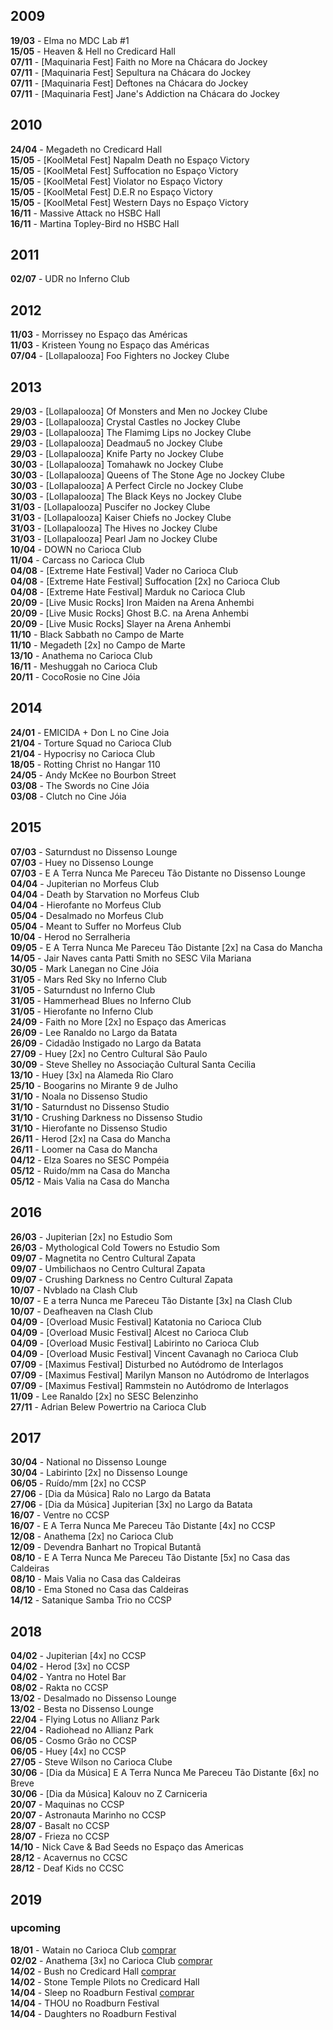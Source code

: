 ## 2009

__19/03__ - Elma no MDC Lab #1  
__15/05__ - Heaven & Hell no Credicard Hall  
__07/11__ - [Maquinaria Fest] Faith no More na Chácara do Jockey  
__07/11__ - [Maquinaria Fest] Sepultura na Chácara do Jockey  
__07/11__ - [Maquinaria Fest] Deftones na Chácara do Jockey  
__07/11__ - [Maquinaria Fest] Jane's Addiction na Chácara do Jockey  

## 2010

__24/04__ - Megadeth no Credicard Hall  
__15/05__ - [KoolMetal Fest] Napalm Death no Espaço Victory  
__15/05__ - [KoolMetal Fest] Suffocation no Espaço Victory  
__15/05__ - [KoolMetal Fest] Violator no Espaço Victory  
__15/05__ - [KoolMetal Fest] D.E.R no Espaço Victory  
__15/05__ - [KoolMetal Fest] Western Days no Espaço Victory  
__16/11__ - Massive Attack no HSBC Hall  
__16/11__ - Martina Topley-Bird no HSBC Hall  

## 2011

__02/07__ - UDR no Inferno Club  

## 2012

__11/03__ - Morrissey no Espaço das Américas  
__11/03__ - Kristeen Young no Espaço das Américas  
__07/04__ - [Lollapalooza] Foo Fighters no Jockey Clube  

## 2013

__29/03__ - [Lollapalooza] Of Monsters and Men no Jockey Clube  
__29/03__ - [Lollapalooza] Crystal Castles no Jockey Clube  
__29/03__ - [Lollapalooza] The Flamimg Lips no Jockey Clube  
__29/03__ - [Lollapalooza] Deadmau5 no Jockey Clube  
__29/03__ - [Lollapalooza] Knife Party no Jockey Clube  
__30/03__ - [Lollapalooza] Tomahawk no Jockey Clube  
__30/03__ - [Lollapalooza] Queens of The Stone Age no Jockey Clube  
__30/03__ - [Lollapalooza] A Perfect Circle no Jockey Clube  
__30/03__ - [Lollapalooza] The Black Keys no Jockey Clube  
__31/03__ - [Lollapalooza] Puscifer no Jockey Clube  
__31/03__ - [Lollapalooza] Kaiser Chiefs no Jockey Clube  
__31/03__ - [Lollapalooza] The Hives no Jockey Clube  
__31/03__ - [Lollapalooza] Pearl Jam no Jockey Clube  
__10/04__ - DOWN no Carioca Club  
__11/04__ - Carcass no Carioca Club  
__04/08__ - [Extreme Hate Festival] Vader no Carioca Club  
__04/08__ - [Extreme Hate Festival] Suffocation [2x] no Carioca Club  
__04/08__ - [Extreme Hate Festival] Marduk no Carioca Club  
__20/09__ - [Live Music Rocks] Iron Maiden na Arena Anhembi  
__20/09__ - [Live Music Rocks] Ghost B.C. na Arena Anhembi  
__20/09__ - [Live Music Rocks] Slayer na Arena Anhembi  
__11/10__ - Black Sabbath no Campo de Marte   
__11/10__ - Megadeth [2x] no Campo de Marte  
__13/10__ - Anathema no Carioca Club   
__16/11__ - Meshuggah no Carioca Club   
__20/11__ - CocoRosie  no Cine Jóia  

## 2014

__24/01__ - EMICIDA + Don L  no Cine Joia  
__21/04__ - Torture Squad no Carioca Club   
__21/04__ - Hypocrisy no Carioca Club  
__18/05__ - Rotting Christ no Hangar 110  
__24/05__ - Andy McKee no Bourbon Street  
__03/08__ - The Swords no Cine Jóia  
__03/08__ - Clutch no Cine Jóia  

## 2015

__07/03__ - Saturndust no Dissenso Lounge  
__07/03__ - Huey no Dissenso Lounge  
__07/03__ - E A Terra Nunca Me Pareceu Tão Distante no Dissenso Lounge  
__04/04__ - Jupiterian no Morfeus Club  
__04/04__ - Death by Starvation no Morfeus Club  
__04/04__ - Hierofante no Morfeus Club  
__05/04__ - Desalmado no Morfeus Club  
__05/04__ - Meant to Suffer no Morfeus Club  
__10/04__ - Herod no Serralheria  
__09/05__ - E A Terra Nunca Me Pareceu Tão Distante [2x] na Casa do Mancha  
__14/05__ - Jair Naves canta Patti Smith no SESC Vila Mariana  
__30/05__ - Mark Lanegan no Cine Jóia  
__31/05__ - Mars Red Sky no Inferno Club  
__31/05__ - Saturndust no Inferno Club  
__31/05__ - Hammerhead Blues no Inferno Club  
__31/05__ - Hierofante no Inferno Club  
__24/09__ - Faith no More [2x] no Espaço das Americas  
__26/09__ - Lee Ranaldo no Largo da Batata  
__26/09__ - Cidadão Instigado no Largo da Batata  
__27/09__ - Huey [2x] no Centro Cultural São Paulo  
__30/09__ - Steve Shelley no Associação Cultural Santa Cecilia  
__13/10__ - Huey [3x] na Alameda Rio Claro  
__25/10__ - Boogarins no Mirante 9 de Julho  
__31/10__ - Noala no Dissenso Studio  
__31/10__ - Saturndust no Dissenso Studio  
__31/10__ - Crushing Darkness no Dissenso Studio  
__31/10__ - Hierofante no Dissenso Studio  
__26/11__ - Herod [2x] na Casa do Mancha  
__26/11__ - Loomer na Casa do Mancha  
__04/12__ - Elza Soares no SESC Pompéia  
__05/12__ - Ruido/mm na Casa do Mancha  
__05/12__ - Mais Valia na Casa do Mancha  

## 2016

__26/03__ - Jupiterian [2x] no Estudio Som  
__26/03__ - Mythological Cold Towers no Estudio Som  
__09/07__ - Magnetita no Centro Cultural Zapata   
__09/07__ - Umbilichaos no Centro Cultural Zapata  
__09/07__ - Crushing Darkness no Centro Cultural Zapata   
__10/07__ - Nvblado na Clash Club   
__10/07__ - E a terra Nunca me Pareceu Tão Distante [3x] na Clash Club  
__10/07__ - Deafheaven na Clash Club  
__04/09__ - [Overload Music Festival] Katatonia no Carioca Club  
__04/09__ - [Overload Music Festival] Alcest no Carioca Club  
__04/09__ - [Overload Music Festival] Labirinto no Carioca Club  
__04/09__ - [Overload Music Festival] Vincent Cavanagh no Carioca Club  
__07/09__ - [Maximus Festival] Disturbed no Autódromo de Interlagos  
__07/09__ - [Maximus Festival] Marilyn Manson no Autódromo de Interlagos  
__07/09__ - [Maximus Festival] Rammstein no Autódromo de Interlagos  
__11/09__ - Lee Ranaldo [2x] no SESC Belenzinho  
__27/11__ - Adrian Belew Powertrio na Carioca Club  

## 2017

__30/04__ - National no Dissenso Lounge  
__30/04__ - Labirinto [2x] no Dissenso Lounge  
__06/05__ - Ruído/mm [2x] no CCSP  
__27/06__ - [Dia da Música] Ralo no Largo da Batata  
__27/06__ - [Dia da Música] Jupiterian [3x] no Largo da Batata  
__16/07__ - Ventre no CCSP  
__16/07__ - E A Terra Nunca Me Pareceu Tão Distante [4x] no CCSP  
__12/08__ - Anathema [2x] no Carioca Club  
__12/09__ - Devendra Banhart no Tropical Butantã  
__08/10__ - E A Terra Nunca Me Pareceu Tão Distante [5x] no Casa das Caldeiras  
__08/10__ - Mais Valia no Casa das Caldeiras  
__08/10__ - Ema Stoned no Casa das Caldeiras  
__14/12__ - Satanique Samba Trio no CCSP 

## 2018

__04/02__ - Jupiterian [4x] no CCSP  
__04/02__ - Herod [3x] no CCSP  
__04/02__ - Yantra no Hotel Bar  
__08/02__ - Rakta no CCSP  
__13/02__ - Desalmado no Dissenso Lounge  
__13/02__ - Besta no Dissenso Lounge  
__22/04__ - Flying Lotus no Allianz Park  
__22/04__ - Radiohead no Allianz Park  
__06/05__ - Cosmo Grão no CCSP  
__06/05__ - Huey [4x] no CCSP  
__27/05__ - Steve Wilson no Carioca Clube  
__30/06__ - [Dia da Música] E A Terra Nunca Me Pareceu Tão Distante [6x] no Breve  
__30/06__ - [Dia da Música] Kalouv no Z Carniceria  
__20/07__ - Maquinas no CCSP  
__20/07__ - Astronauta Marinho no CCSP  
__28/07__ - Basalt no CCSP  
__28/07__ - Frieza no CCSP  
__14/10__ - Nick Cave & Bad Seeds no Espaço das Americas  
__28/12__ - Acavernus no CCSC  
__28/12__ - Deaf Kids no CCSC  

## 2019

### upcoming    
__18/01__ - Watain no Carioca Club [comprar](http://www.clubedoingresso.com/watain-sp?fbclid=IwAR25sCY77tq0MrvyH_FGanhzTy209elHuDcdFCGKZZDJ7JbJJqj7-eA4PeI)  
__02/02__ - Anathema [3x] no Carioca Club [comprar](https://www2.clubedoingresso.com/evento/anathema-sp?fbclid=IwAR05DjihoxHJY21j8FbRE6OY0UiAzp18vHEku5NHVahWaEfoVRnd9N5SO6c)  
__14/02__ - Bush no Credicard Hall [comprar](http://premier.ticketsforfun.com.br/shows/show.aspx?sh=BUSHSTUB19&fbclid=IwAR2Oc1Wfi2fUM65Vn5GIZvDim6bXKiVjMQyQkuLfb6MZUdsLgy3p3IAwWUs)  
__14/02__ - Stone Temple Pilots no Credicard Hall  
__14/04__ - Sleep no Roadburn Festival [comprar](https://roadburn.com/tickets/?fbclid=IwAR1tPPqetYPI68Ac-lryqH4pOb61BJ6gW0haG9NQmNfcZd8WXvyzXrZNteU)  
__14/04__ - THOU no Roadburn Festival  
__14/04__ - Daughters no Roadburn Festival  
